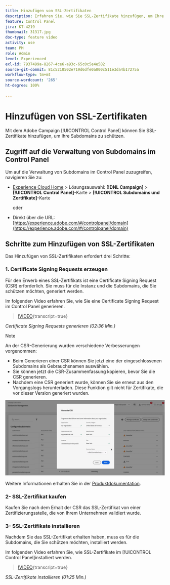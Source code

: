 ```yaml
---
title: Hinzufügen von SSL-Zertifikaten
description: Erfahren Sie, wie Sie SSL-Zertifikate hinzufügen, um Ihre Subdomains zu schützen.
feature: Control Panel
jira: KT-4219
thumbnail: 31317.jpg
doc-type: feature video
activity: use
team: PM
role: Admin
level: Experienced
exl-id: 7937499a-8267-4ce6-a93c-65c0c5e4e582
source-git-commit: 81c5210502e719d6dfe0a000c511e3da4b17275a
workflow-type: tm+mt
source-wordcount: '265'
ht-degree: 100%

---
```


# Hinzufügen von SSL-Zertifikaten

Mit dem Adobe Campaign [!UICONTROL Control Panel] können Sie SSL-Zertifikate hinzufügen, um Ihre Subdomains zu schützen.

## Zugriff auf die Verwaltung von Subdomains im Control Panel

Um auf die Verwaltung von Subdomains im Control Panel zuzugreifen, navigieren Sie zu:

* [Experience Cloud Home](https://experience.adobe.com/#/home) > Lösungsauswahl: **[!DNL Campaign]** > **[!UICONTROL Control Panel]**-Karte > **[!UICONTROL Subdomains und Zertifikate]**-Karte

  oder
* Direkt über die URL: [https://experience.adobe.com/#/controlpanel/domain](https://experience.adobe.com/#/controlpanel/domain)

## Schritte zum Hinzufügen von SSL-Zertifikaten

Das Hinzufügen von SSL-Zertifikaten erfordert drei Schritte:

### 1. Certificate Signing Requests erzeugen

Für den Erwerb eines SSL-Zertifikats ist eine Certificate Signing Request (CSR) erforderlich. Sie muss für die Instanz und die Subdomains, die Sie schützen möchten, generiert werden.

Im folgenden Video erfahren Sie, wie Sie eine Certificate Signing Request im Control Panel generieren.

>[!VIDEO](https://video.tv.adobe.com/v/31317?learn=on){transcript=true}

*Certificate Signing Requests generieren (02:36 Min.)*

>[!NOTE]
>
>An der CSR-Generierung wurden verschiedene Verbesserungen vorgenommen:
>
>* Beim Generieren einer CSR können Sie jetzt eine der eingeschlossenen Subdomains als Gebrauchsnamen auswählen.
>* Sie können jetzt die CSR-Zusammenfassung kopieren, bevor Sie die CSR generieren.
>* Nachdem eine CSR generiert wurde, können Sie sie erneut aus den Vorgangslogs herunterladen. Diese Funktion gilt nicht für Zertifikate, die vor dieser Version generiert wurden.
>
>![CSR herunterladen](/help/assets/download-csr.gif)
>
>Weitere Informationen erhalten Sie in der [Produktdokumentation](https://experienceleague.adobe.com/docs/control-panel/using/subdomains-and-certificates/renew-ssl/renewing-subdomain-certificate.html?lang=de).
>

### 2- SSL-Zertifikat kaufen

Kaufen Sie nach dem Erhalt der CSR das SSL-Zertifikat von einer Zertifizierungsstelle, die von Ihrem Unternehmen validiert wurde.

### 3- SSL-Zertifikate installieren

Nachdem Sie das SSL-Zertifikat erhalten haben, muss es für die Subdomains, die Sie schützen möchten, installiert werden.

Im folgenden Video erfahren Sie, wie SSL-Zertifikate im [!UICONTROL Control Panel]installiert werden.

>[!VIDEO](https://video.tv.adobe.com/v/31166?learn=on){transcript=true}

*SSL-Zertifikate installieren (01:25 Min.)*


